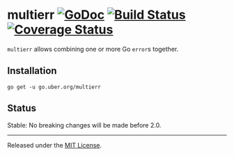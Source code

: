 # multierr [![GoDoc][doc-img]][doc] [![Build Status][ci-img]][ci] [![Coverage Status][cov-img]][cov]

`multierr` allows combining one or more Go `error`s together.

## Installation

    go get -u go.uber.org/multierr

## Status

Stable: No breaking changes will be made before 2.0.

-------------------------------------------------------------------------------

Released under the [MIT License].

[MIT License]: LICENSE.txt
[doc-img]: https://godoc.org/go.uber.org/multierr?status.svg
[doc]: https://godoc.org/go.uber.org/multierr
[ci-img]: https://travis-ci.com/uber-go/multierr.svg?branch=main
[cov-img]: https://codecov.io/gh/uber-go/multierr/branch/main/graph/badge.svg
[ci]: https://travis-ci.com/uber-go/multierr
[cov]: https://codecov.io/gh/uber-go/multierr

